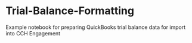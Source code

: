 # Trial-Balance-Formatting
Example notebook for preparing QuickBooks trial balance data for import into CCH Engagement
